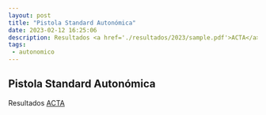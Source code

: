 ```yaml
---
layout: post
title: "Pistola Standard Autonómica"
date: 2023-02-12 16:25:06
description: Resultados <a href='./resultados/2023/sample.pdf'>ACTA</a>
tags: 
 - autonomico
---
```


## Pistola Standard Autonómica

Resultados [ACTA](../../../resultados/2023/sample.pdf)

